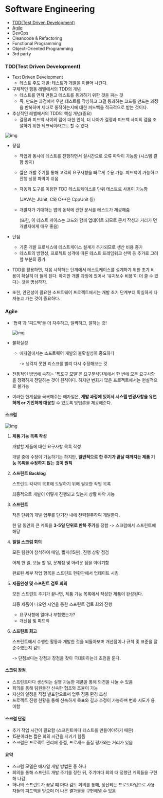 # Software Engineering

- [TDD(Test Driven Development)](#TDD(Test-Driven-Development))
- [Agile](#Agile)
- DevOps
- Cleancode & Refactoring
- Functional Programming
- Object-Oriented Programming
- 3rd party



### TDD(Test Driven Development)

- Text Driven Development
  - 테스트 주도 개발: 테스트가 개발을 이끌어 나간다.
- 구체적인 행동 레벨에서의 TDD의 개념
  - 테스트를 먼저 만들고 테스트를 통과하기 위한 것을 짜는 것
  - 즉, 만드는 과정에서 우선 테스트를 작성하고 그걸 통과하는 코드를 만드는 과정을 반복하며 제대로 동작하는지에 대한 피드백을 적극적으로 받는 것이다.
- 추상적인 레벨에서의 TDD의 핵심 개념(중요)
  - 결정과 피드백 사이의 갭에 대한 인식, 더 나아가 결정과 피드백 사이의 갭을 조절하기 위한 테크닉이라고도 할 수 있다.

![img](https://camo.githubusercontent.com/07390e1aaff7c137eb2723284d7e17628ae26445f48c4384e4a30950b61b6eee/68747470733a2f2f6d626c6f677468756d622d7068696e662e707374617469632e6e65742f4d6a41784e7a41324d6a68664d6a45332f4d4441784e446b344e6a41324e5445784e4467772e667038584639795f5f4b7a37356e3836786b6e495044746854486a3961385130386f63494a49714d523641672e32346a4a615f385f5430516a3034503632465a6263687174386f544e584746534c5549747a4d5039357338672e504e472e73757265736f6674746563682f696d6167652e706e673f747970653d77383030)

- 장점

  - 작업과 동시에 테스트를 진행하면서 실시간으로 오류 파악이 가능함 (시스템 결함 방지)

  - 짧은 개발 주기를 통해 고객의 요구사항을 빠르게 수용 가능. 피드백이 가능하고 진행 상황 파악이 쉬움

  - 자동화 도구를 이용한 TDD 테스트케이스를 단위 테스트로 사용이 가능함

    (JAVA는 JUnit, C와 C++은 CppUnit 등)

  - 개발자가 기대하는 앱의 동작에 관한 문서를 테스트가 제공해줌

    (또한, 이 테스트 케이스는 코드와 함께 업데이트 되므로 문서 작성과 거리가 먼 개발자에게 매우 좋음)

- 단점

  - 기존 개발 프로세스에 테스트케이스 설계가 추가되므로 생산 비용 증가
  - 테스트의 방향성, 프로젝트 성격에 따른 테스트 프레임워크 선택 등 추가로 고려할 부분의 증가

- TDD를 활용하면, 처음 시작하는 단계에서 테스트케이스를 설계하기 위한 초기 비용이 확실히 더 들게 된다. 하지만 개발 과정에 있어서 '유지보수 비용'이 더 클 수 있다는 것을 명심하자.

- 또한, 안전성이 필요한 소프트웨어 프로젝트에서는 개발 초기 단계부터 확실하게 다져놓고 가는 것이 중요하다.



### Agile

- '협력'과 '피드백'을 더 자주하고, 일찍하고, 잘하는 것!

  ![img](https://camo.githubusercontent.com/eeb73258af34d4aa7084540259a2f1f974c638ef8f43d0a4ce918b51574dea0c/68747470733a2f2f676d6c776a64393430352e6769746875622e696f2f696d616765732f776861742d69732d6167696c652f736372756d2d6469616772616d2e706e67)

- 불확실성

  - 애자일에서는 소프트웨어 개발의 불확실성이 중요하다

    -> 생각지 못한 리스크를 빨리 다시 수정해보는 것

- 전통적인 방법에 속하는 '폭포구 모델'은 요구분석단계에서 한 번에 모든 요구사항을 정확하게 전달하는 것이 원칙이다. 하지만 변화가 많은 프로젝트에서는 현실적으로 불가능

- 이러한 한계점을 극복해주는 애자일은, **개발 과정에 있어서 시스템 변경사항을 유연하게 or 기민하게 대응**할 수 있도록 방법론을 제공해준다.

#### 스크럼

![img](https://camo.githubusercontent.com/0462a81e9e0436440dff60163cd1745fc8f4ff487ca6bf611de00a02f6853045/68747470733a2f2f696d67312e6461756d63646e2e6e65742f7468756d622f523132383078302f3f73636f64653d6d746973746f72793226666e616d653d687474702533412532462532466366696c6532312e75662e746973746f72792e636f6d253246696d61676525324632313445453034453538413241363543313535443531)

1. **제품 기능 목록 작성**

   개발할 제품에 대한 요구사항 목록 작성

   개발 중에 수정이 가능하기는 하지만, **일반적으로 한 주기가 끝날 때까지는 제품 기능 목록을 수정하지 않는 것이 원칙**

2. **스프린트 Backlog**

   스프린트 각각의 목표에 도달하기 위해 필요한 작업 목록

   최종적으로 개발이 어떻게 진행되고 있는지 상황 파악 가능

3. **스프린트**

   작은 단위의 개발 업무를 단기간 내에 전력질주하여 개발한다.

   한 달 동안의 큰 계획을 **3-5일 단위로 반복 주기**를 정함 -> 스크럼에서 스프린트에 해당

4. **일일 스크럼 회의**

   모든 팀원이 참석하여 매일, 짧게(15분), 진행 상황 점검

   어제 한 일, 오늘 할 일, 문제점 및 어려운 점을 이야기함

   완료된 세부 작업 항목을 스프린트 현황판에서 업데이트 시킴

5. **제품완성 및 스프린트 검토 회의**

   모든 스프린트 주기가 끝나면, 제품 기능 목록에서 작성한 제품이 완성된다.

   최종 제품이 나오면 시연을 통한 스프린트 검토 회의 진행

   - 요구사항에 얼마나 부합했는가?
   - 개선점 및 피드백

6. **스프린트 회고**

   스프린트에서 수행한 활동과 개발한 것을 되돌아보며 개선점이나 규칙 및 표준을 잘 준수했는지 검토

   -> 단점보다는 강점과 장점을 찾아 극대화하는데 초점을 둔다.

#### 스크럼 장점

- 스프린트마다 생산되는 실행 가능한 제품을 통해 의견을 나눌 수 있음
- 회의를 통해 팀원들간 신속한 협조와 조율이 가능
- 자신의 일정을 직접 발표함으로써 업무 짐중 환경 조성
- 프로젝트 진행 현황을 통해 신속하게 목표와 결과 추정이 가능하며 변화 시도가 용이함

#### 스크럼 단점

- 추가 작업 시간이 필요함 (스프린트마다 테스트를 만들어야하기 때문)
- 15분이라는 짧은 회의 시간을 지키기 힘듬
- 스크럼은 프로젝트 관리에 중점, 프로세스 품질 평가와는 거리가 있음

#### 요약

- 스크럼 모델은 애자일 개발 방법론 중 하나
- 회의를 통해 스프린트 개발 주기를 정한 뒤, 주기마다 회의 때 정했던 계획들을 구현해 나감
- 하나의 스프린트가 끝날 떄 마다 검토 회의를 통해, 생산되는 프로토타입으로 사용자들의 피드백을 받으며 더 나은 결과물을 구현해낼 수 있음
